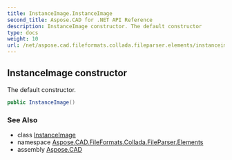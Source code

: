 ```yaml
---
title: InstanceImage.InstanceImage
second_title: Aspose.CAD for .NET API Reference
description: InstanceImage constructor. The default constructor
type: docs
weight: 10
url: /net/aspose.cad.fileformats.collada.fileparser.elements/instanceimage/instanceimage/
---
```

## InstanceImage constructor

The default constructor.

```csharp
public InstanceImage()
```

### See Also

* class [InstanceImage](../)
* namespace [Aspose.CAD.FileFormats.Collada.FileParser.Elements](../../instanceimage/)
* assembly [Aspose.CAD](../../../)


